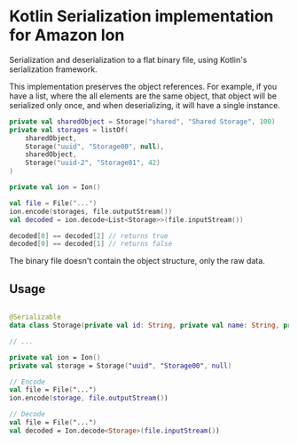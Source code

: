 # Kotlin Serialization implementation for Amazon Ion

Serialization and deserialization to a flat binary file, using Kotlin's serialization framework. 

This implementation preserves the object references.
For example, if you have a list, where the all elements are the same object, that object will be serialized only once,
and when deserializing, it will have a single instance.

```kotlin
private val sharedObject = Storage("shared", "Shared Storage", 100)
private val storages = listOf(
    sharedObject,
    Storage("uuid", "Storage00", null),
    sharedObject,
    Storage("uuid-2", "Storage01", 42)
)

private val ion = Ion()

val file = File("...")
ion.encode(storages, file.outputStream())
val decoded = ion.decode<List<Storage>>(file.inputStream())

decoded[0] == decoded[2] // returns true
decoded[0] == decoded[1] // returns false
```


The binary file doesn't contain the object structure, only the raw data.

## Usage

```kotlin

@Serializable
data class Storage(private val id: String, private val name: String, private val size: Int?)

// ...

private val ion = Ion()
private val storage = Storage("uuid", "Storage00", null)

// Encode
val file = File("...")
ion.encode(storage, file.outputStream())

// Decode
val file = File("...")
val decoded = Ion.decode<Storage>(file.inputStream())
```
